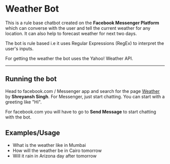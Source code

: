 Weather Bot
===========

This is a rule base chatbot created on the **Facebook Messenger Platform** which can converse with the user and tell the current weather for any location. It can also help to forecast weather for next two days.

The bot is rule based i.e it uses Regular Expressions (RegEx) to interpret the user's inputs.

For getting the weather the bot uses the Yahoo! Weather API.

- - - -

Running the bot
---------------

Head to facebook.com / Messenger app and search for the page [Weather](https://www.facebook.com/Weather-1512384412166363/ "Weather") by **Shreyansh Singh**. For Messenger, just start chatting. You can start with a greeting like "Hi".

For facebook.com you will have to go to **Send Message** to start chatting with the bot.


Examples/Usage
--------------

 * What is the weather like in Mumbai
 * How will the weather be in Cairo tomorrow
 * Will it rain in Arizona day after tomorrow


